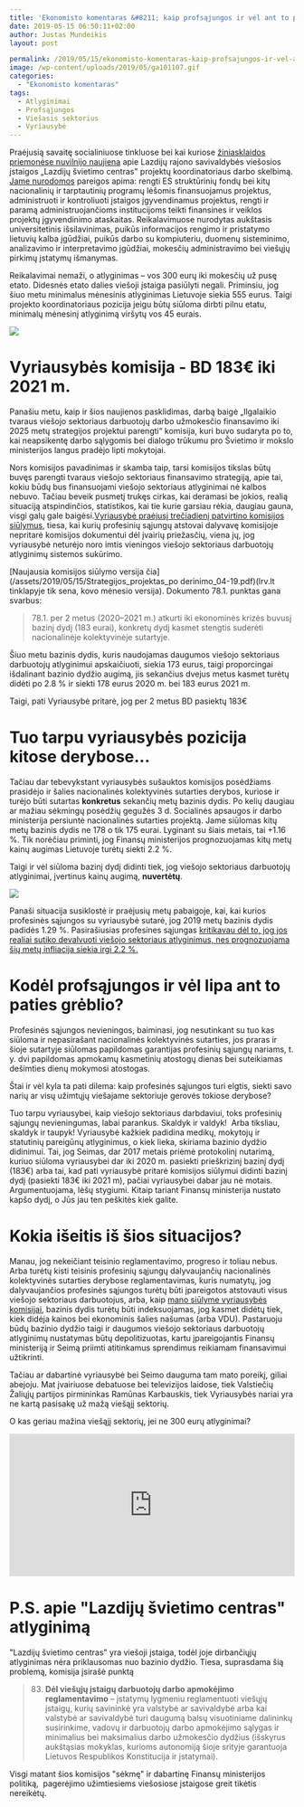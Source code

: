 ```yaml
---
title: 'Ekonomisto komentaras &#8211; kaip profsąjungos ir vėl ant to paties grėblio lipa'
date: 2019-05-15 06:50:11+02:00
author: Justas Mundeikis
layout: post

permalink: /2019/05/15/ekonomisto-komentaras-kaip-profsajungos-ir-vel-ant-to-paties-greblio-lipa/
image: /wp-content/uploads/2019/05/ga101107.gif
categories:
  - "Ekonomisto komentaras"
tags:
  - Atlyginimai
  - Profsąjungos
  - Viešasis sektorius
  - Vyriausybė
---
```

Praėjusią savaitę socialiniuose tinkluose bei kai kuriose [žiniasklaidos priemonėse nuvilnijo naujiena](https://www.delfi.lt/news/daily/lithuania/lietuvisku-algu-grimasos-kapiniu-sargui-555-eurai-europiniu-projektu-koordinatoriui-330-euru.d?id=81098393) apie Lazdijų rajono savivaldybės viešosios įstaigos „Lazdijų švietimo centras" projektų koordinatoriaus darbo skelbimą. [Jame nurodomos](http://www.svietimocentras.lt/sites/default/files/dokumentai/Darbo_skelbimo_informacija.docx) pareigos apima: rengti ES struktūrinių fondų bei kitų nacionalinių ir tarptautinių programų lėšomis finansuojamus projektus, administruoti ir kontroliuoti įstaigos įgyvendinamus projektus, rengti ir paramą administruojančioms institucijoms teikti finansines ir veiklos projektų įgyvendinimo ataskaitas. Reikalavimuose nurodytas aukštasis universitetinis išsilavinimas, puikūs informacijos rengimo ir pristatymo lietuvių kalba įgūdžiai, puikūs darbo su kompiuteriu, duomenų sisteminimo, analizavimo ir interpretavimo įgūdžiai, mokesčių administravimo bei viešųjų pirkimų įstatymų išmanymas.<!--more-->

Reikalavimai nemaži, o atlyginimas – vos 300 eurų iki mokesčių už pusę etato. Didesnės etato dalies viešoji įstaiga pasiūlyti negali. Priminsiu, jog šiuo metu minimalus mėnesinis atlyginimas Lietuvoje siekia 555 eurus. Taigi projekto koordinatoriaus pozicija jeigu būtų siūloma dirbti pilnu etatu, minimalų mėnesinį atlyginimą viršytų vos 45 eurais.

![](/assets/2019/05/15/Screenshot-from-2019-05-14-21-47-36.jpg)


# Vyriausybės komisija - BD 183€ iki 2021 m.

Panašiu metu, kaip ir šios naujienos pasklidimas, darbą baigė „Ilgalaikio tvaraus viešojo sektoriaus darbuotojų darbo užmokesčio finansavimo iki 2025 metų strategijos projektui parengti“ komisija, kuri buvo sudaryta po to, kai neapsikentę darbo sąlygomis bei dialogo trūkumu pro Švietimo ir mokslo ministerijos langus pradėjo lipti mokytojai.

Nors komisijos pavadinimas ir skamba taip, tarsi komisijos tikslas būtų buvęs parengti tvaraus viešojo sektoriaus finansavimo strategiją, apie tai, kokiu būdų bus finansuojami viešojo sektoriaus atlyginimai nė kalbos nebuvo. Tačiau beveik pusmetį trukęs cirkas, kai deramasi be jokios, realią situaciją atspindinčios, statistikos, kai tie kurie garsiau rėkia, daugiau gauna, visgi galų gale baigėsi.[Vyriausybė praėjusį trečiadienį patvirtino komisijos siūlymus](http://lrv.lt/lt/naujienos/laipsniskai-bus-didinami-visu-viesojo-sektoriaus-darbuotoju-atlyginimai), tiesa, kai kurių profesinių sąjungų atstovai dalyvavę komisijoje nepritarė komisijos dokumentui dėl įvairių priežasčių, viena jų, jog vyriausybė neturėjo noro imtis vieningos viešojo sektoriaus darbuotojų atlyginimų sistemos sukūrimo.

[Naujausia komisijos siūlymo versija čia](/assets/2019/05/15/Strategijos_projektas_po derinimo_04-19.pdf)(lrv.lt tinklapyje tik sena, kovo mėnesio versija). Dokumento 78.1. punktas gana svarbus:

>78.1. per 2 metus (2020–2021 m.) atkurti iki ekonominės krizės buvusį bazinį dydį (183 eurai), konkretų dydį kasmet stengtis suderėti nacionalinėje kolektyvinėje sutartyje.

Šiuo metu bazinis dydis, kuris naudojamas daugumos viešojo sektoriaus darbuotojų atlyginimui apskaičiuoti, siekia 173 eurus, taigi proporcingai išdalinant bazinio dydžio augimą, jis sekančius dvejus metus kasmet turėtų didėti po 2.8 % ir siekti 178 eurus 2020 m. bei 183 eurus 2021 m.

Taigi, pati Vyriausybė pritarė, jog per 2 metus BD pasiektų 183€

# Tuo tarpu vyriausybės pozicija kitose derybose...

Tačiau dar tebevykstant vyriausybės sušauktos komisijos posėdžiams prasidėjo ir šalies nacionalinės kolektyvinės sutarties derybos, kuriose ir turėjo būti sutartas **konkretus** sekančių metų bazinis dydis. Po kelių daugiau ar mažiau sėkmingų posėdžių gegužės 3 d. Socialinės apsaugos ir darbo ministerija persiuntė nacionalinės sutarties projektą. Jame siūlomas kitų metų bazinis dydis ne 178 o tik 175 eurai. Lyginant su šiais metais, tai +1.16 %. Tik norėčiau priminti, jog Finansų ministerijos prognozuojamas kitų metų kainų augimas Lietuvoje turėtų siekti 2.2 %.

Taigi ir vėl siūloma bazinį dydį didinti tiek, jog viešojo sektoriaus darbuotojų atlyginimai, įvertinus kainų augimą, **nuvertėtų**.

![](/assets/2019/05/15/Screenshot-from-2019-05-14-21-58-23.jpg)

Panaši situacija susiklostė ir praėjusių metų pabaigoje, kai, kai kurios profesinės sąjungos su vyriausybė sutarė, jog 2019 metų bazinis dydis padidės 1.29 %. Pasirašiusias profesines sąjungas [kritikavau dėl to, jog jos realiai sutiko devalvuoti viešojo sektoriaus atlyginimus, nes prognozuojama šių metų infliacija siekia irgi 2.2 %.](http://lithuanian-economy.net/2018/12/12/ekonomisto-komentaras-apie-viesojo-sektoriaus-darbuotoju-atlyginimus)

# Kodėl profsąjungos ir vėl lipa ant to paties grėblio?

Profesinės sąjungos nevieningos, baiminasi, jog nesutinkant su tuo kas siūloma ir nepasirašant nacionalinės kolektyvinės sutarties, jos praras ir šioje sutartyje siūlomas papildomas garantijas profesinių sąjungų nariams, t. y. dvi papildomas apmokamų kasmetinių atostogų dienas bei suteikiamas dešimties dienų mokymosi atostogas.

Štai ir vėl kyla ta pati dilema: kaip profesinės sąjungos turi elgtis, siekti savo narių ar visų užimtųjų viešajame sektoriuje gerovės tokiose derybose?

Tuo tarpu vyriausybei, kaip viešojo sektoriaus darbdaviui, toks profesinių sąjungų nevieningumas, labai parankus. Skaldyk ir valdyk!  Arba tiksliau, skaldyk ir taupyk! Vyriausybė kažkiek padidina medikų, mokytojų ir statutinių pareigūnų atlyginimus, o kiek lieka, skiriama bazinio dydžio didinimui. Tai, jog Seimas, dar 2017 metais priėmė protokolinį nutarimą, kuriuo siūloma vyriausybei dar iki 2020 m. pasiekti prieškrizinį bazinį dydį (183€) arba tai, kad pati vyriausybė pritarė komisijos siūlymui didinti bazinį dydį (pasiekti 183€ iki 2021 m), pačiai vyriausybei dabar jau nė motais. Argumentuojama, lėšų stygiumi. Kitaip tariant Finansų ministerija nustato kapšo dydį, o Jūs jau ten peškitės kiek galite.

# Kokia išeitis iš šios situacijos?

Manau, jog nekeičiant teisinio reglamentavimo, progreso ir toliau nebus. Arba turėtų kisti teisinis profesinių sąjungų dalyvaujančių nacionalinės kolektyvinės sutarties derybose reglamentavimas, kuris numatytų, jog dalyvaujančios profesinės sąjungos turėtų būti įpareigotos atstovauti visus viešojo sektoriaus darbuotojus, arba, kaip [mano siūlyme vyriausybės komisijai](http://lithuanian-economy.net/2018/12/17/valstybes-tarnautoju-pareigines-algos-bazinio-dydzio-vtpabd-indeksavimo-metodika/), bazinis dydis turėtų būti indeksuojamas, jog kasmet didėtų tiek, kiek didėja kainos bei ekonominis šalies našumas (arba VDU). Pastaruoju būdų bazinio dydžio taigi ir daugumos viešojo sektoriaus darbuotojų atlyginimų nustatymas būtų depolitizuotas, kartu įpareigojantis Finansų ministeriją ir Seimą priimti atitinkamus sprendimus reikiamam finansavimui užtikrinti.

Tačiau ar dabartinė vyriausybė bei Seimo dauguma tam mato poreikį, giliai abejoju. Mat įvairiuose debatuose bei televizijos laidose, tiek Valstiečių Žaliųjų partijos pirmininkas Ramūnas Karbauskis, tiek Vyriausybės nariai yra ne kartą pasisakę už mažą viešąjį sektorių.

O kas geriau mažina viešąjį sektorių, jei ne 300 eurų atlyginimai?

<div style="position: relative; overflow: hidden; padding-top: 50%;"><iframe style="position: absolute; top: 0;left: 0; width: 100%; height: 100%;border: 0;" src="https://www.youtube.com/embed/xJMy4Hqj8eg" frameborder='0' scrolling='no' allowfullscreen></iframe></div>

# P.S. apie "Lazdijų švietimo centras" atlyginimą

"Lazdijų švietimo centras" yra viešoji įstaiga, todėl joje dirbančiųjų atlyginimas nėra priklausomas nuo bazinio dydžio. Tiesa, suprasdama šią problemą, komisija įsirašė punktą

>83. **Dėl viešųjų įstaigų darbuotojų darbo apmokėjimo reglamentavimo** – įstatymų lygmeniu reglamentuoti viešųjų įstaigų, kurių savininkė yra valstybė ar savivaldybė arba kai valstybė ar savivaldybė turi daugumą balsų visuotiniame dalininkų susirinkime, vadovų ir darbuotojų darbo apmokėjimo sąlygas ir minimalius bei maksimalius darbo užmokesčio dydžius (išskyrus aukštąsias mokyklas, kurioms autonomiją šioje srityje garantuoja Lietuvos Respublikos Konstitucija ir įstatymai).

Visgi matant šios komisijos "sėkmę" ir dabartinę Finansų ministerijos politiką,  pagerėjimo užimtiesiems viešosiose įstaigose greit tikėtis nereikėtų.

